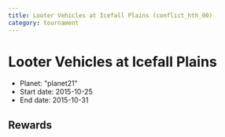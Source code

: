 ```yaml
---
title: Looter Vehicles at Icefall Plains (conflict_hth_00)
category: tournament
---
```

# Looter Vehicles at Icefall Plains

  * Planet: "planet21"
  * Start date: 2015-10-25
  * End date: 2015-10-31

## Rewards


